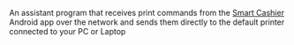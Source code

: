 An assistant program that receives print commands from the [Smart Cashier](https://play.google.com/store/apps/details?id=com.roidappz.smartcashier) Android app over the network and sends them directly to the default printer connected to your PC or Laptop
